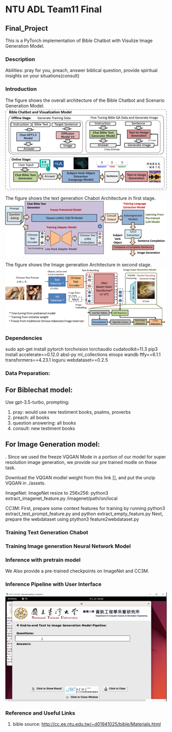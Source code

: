 # NTU ADL Team11 Final

## Final_Project

This is a PyTorch implementation of Bible Chatbot with Visulize Image Generation Model.


### Description
Abilities: pray for you, preach, answer biblical question, provide spiritual insights on your situations(consult)



### Introduction
The figure shows the overall architecture of the Bible Chatbot and Scenario Generation Model.
![plot](./Figure/overall_fig.png)

The figure shows the text generation Chabot Architecture in first stage.
![plot](./Figure/Chatbot.png)



The figure shows the Image generation Architecture in second stage.
![plot](./Figure/Generation.png)


### Dependencies

sudo apt-get install pytorch torchvision torchaudio cudatoolkit=11.3
pip3 install accelerate==0.12.0 absl-py ml_collections einops wandb ftfy==6.1.1 transformers==4.23.1 loguru webdataset==0.2.5


### Data Preparation:

## For Biblechat model:

Use gpt-3.5-turbo,
prompting:
1. pray: would use new testiment books, psalms, proverbs
2. preach: all books
3. question answering: all books
4. consult: new testiment books

## For Image Generation model:
.
Since we used the freeze VQGAN Mode in a portion of our model for super resolution image generation,  we provide our pre trained modle on these task.

Download the VQGAN modlel weight from this link [], and put the unzip VQGAN in ./assets.

ImageNet:
ImageNet resize to 256x256: python3 extract_imagenet_feature.py /imagenet/path/on/local

CC3M:
First, prepare some context features for training by running python3 extract_test_prompt_feature.py and python extract_empty_feature.py
Next, prepare the webdataset using ptython3 feature2webdataset.py


### Training Text Generation Chabot



### Training Image generation Neural Network Model


### Inference with pretrain model

We Also provide a pre-trained checkpoints on ImageNet and CC3M.



### Inference Pipeline with User Interface
![plot](./Figure/user_interface.png)


### Reference and Useful Links
1. bible source: http://cc.ee.ntu.edu.tw/~d01941025/bible/Materials.html